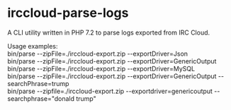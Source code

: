 # irccloud-parse-logs
A CLI utility written in PHP 7.2 to parse logs exported from IRC Cloud. <br />

Usage examples: <br />
bin/parse --zipFile=./irccloud-export.zip --exportDriver=Json  <br />
bin/parse --zipFile=./irccloud-export.zip --exportDriver=GenericOutput  <br />
bin/parse --zipFile=./irccloud-export.zip --exportDriver=MySQL  <br />
bin/parse --zipFile=./irccloud-export.zip --exportDriver=GenericOutput --searchPhrase=trump  <br />
bin/parse --zipfile=./irccloud-export.zip --exportdriver=genericoutput --searchphrase="donald trump"  <br />
